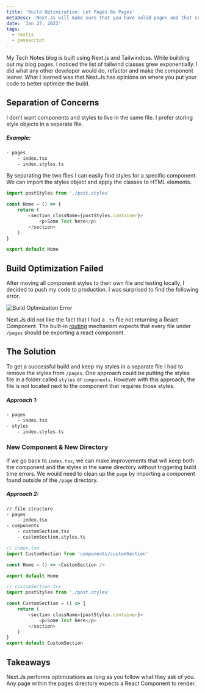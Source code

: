 ```yaml
---
title: 'Build Optimization: Let Pages Be Pages'
metaDesc: 'Next.Js will make sure that you have valid pages and that components under `/page` return an html structure or component.'
date: 'Jan 27, 2023'
tags:
  - nextjs
  - javascript
---
```


My Tech Notes blog is built using Next.js and Tailwindcss. While building out my blog pages, I noticed the list of tailwind classes grew exponentially. I did what any other developer would do, refactor and make the component leaner. What I learned was that Next.Js has opinions on where you put your code to better optimize the build.


## Separation of Concerns
I don't want components and styles to live in the same file. I prefer storing style objects in a separate file.

##### Example:
```bash
- pages
    - index.tsx
    - index.styles.ts
```

By separating the two files I can easily find styles for a specific component. We can import the styles object and apply the classes to HTML elements.

```javascript
import postStyles from './post.styles'

const Home = () => {
    return (
        <section className={postStyles.container}>
            <p>Some Text here</p>
        </section>
    )
}

export default Home
```

## Build Optimization Failed
After moving all component styles to their own file and testing locally, I decided to push my code to production. I was surprised to find the following error.

![Build Optimization Error](/images/next-error-no-component.png)

Next.Js did not like the fact that I had a `.ts` file not returning a React Component. The built-in [routing](https://nextjs.org/docs/routing/introduction) mechanism expects that every file under `/pages` should be exporting a react component.

## The Solution
To get a successful build and keep my styles in a separate file I had to remove the styles from `/pages`. One approach could be putting the styles file in a folder called `styles` or `components`. However with this approach, the file is not located next to the component that requires those styles.

##### Approach 1:
```bash
- pages
    - index.tsx
- styles
    - index.styles.ts

```

### New Component & New Directory
If we go back to `index.tsx`, we can make improvements that will keep both the component and the styles in the same directory without triggering build time errors. We would need to clean up the `page` by importing a component found outside of the `/page` directory.

##### Approach 2:
```bash
// file structure
- pages
    - index.tsx
- components
    - customSection.tsx
    - customSection.styles.ts
```

```javascript
// index.tsx
import CustomSection from 'components/customSection'

const Home = () => <CustomSection />

export default Home
```

```javascript
// customSection.tsx
import postStyles from './post.styles'

const CustomSection = () => {
    return (
        <section className={postStyles.container}>
            <p>Some Text here</p>
        </section>
    )
}
export default CustomSection
```

## Takeaways
Next.Js performs optimizations as long as you follow what they ask of you. Any page within the pages directory expects a React Component to render.